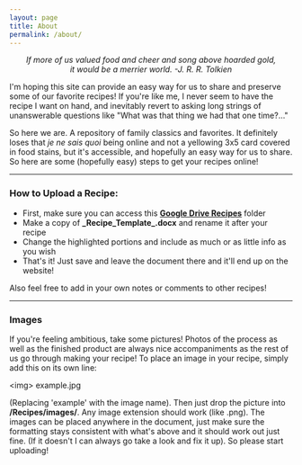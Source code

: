 ```yaml
---
layout: page
title: About
permalink: /about/
---
```



<p style="text-align: center;"><em>If more of us valued food and cheer and song above hoarded gold,<br /> it would be a merrier world.
-J. R. R. Tolkien</em>
</p>

I'm hoping this site can provide an easy way for us to share and preserve some of our favorite recipes! If you're like me, I never seem to have the recipe I want on hand, and inevitably revert to asking long strings of unanswerable questions like "What was that thing we had that one time?..."

So here we are. A repository of family classics and favorites. It definitely loses that  *je ne sais quoi* being online and not a yellowing 3x5 card covered in food stains, but it's accessible, and hopefully an easy way for us to share. So here are some (hopefully easy) steps to get your recipes online!

***

### How to Upload a Recipe:

- First, make sure you can access this **[Google Drive Recipes](https://drive.google.com/open?id=1Cy4220EerEKfIJFyoO2B7DD2xV7bGXBm "Link to Recipes Folder")** folder
- Make a copy of **\_Recipe_Template_.docx** and rename it after your recipe
- Change the highlighted portions and include as much or as little info as you wish
- That's it! Just save and leave the document there and it'll end up on the website!

Also feel free to add in your own notes or comments to other recipes!

***

### Images

If you're feeling ambitious, take some pictures! Photos of the process as well as the finished product are always nice accompaniments as the rest of us go through making your recipe! To place an image in your recipe, simply add this on its own line:

\<img\> example.jpg

(Replacing 'example' with the image name). Then just drop the picture into **/Recipes/images/**. Any image extension should work (like .png). The images can be placed anywhere in the document, just make sure the formatting stays consistent with what's above and it should work out just fine. (If it doesn't I can always go take a look and fix it up). So please start uploading!
